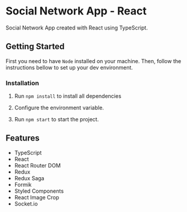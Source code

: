 # Social Network App - React

Social Network App created with React using TypeScript. 

## Getting Started
First you need to have `Node` installed on your machine. Then, follow the instructions bellow to set up your dev environment.

### Installation

1. Run `npm install` to install all dependencies

2. Configure the environment variable.

3. Run `npm start` to start the project.

## Features
- TypeScript
- React
- React Router DOM
- Redux
- Redux Saga
- Formik
- Styled Components
- React Image Crop
- Socket.io
